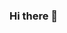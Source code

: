 ### Hi there 👋

<!--
**us-ashraful/us-ashraful** is a ✨ _special_ ✨ repository because its `README.md` (this file) appears on your GitHub profile.

Here are some ideas to get you started:

- 🔭 I’m currently working on a Budge App
- 🌱 I’m currently learning ReactJS
- 👯 I’m looking to collaborate on Youtube
- 🤔 I’m looking for help with JavaScript
- 💬 Ask me about Optimization
- 📫 How to reach me: ...
- 😄 Pronouns: He/His
- ⚡ Fun fact: ...
-->
